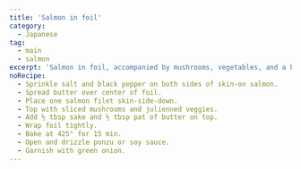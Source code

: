 ```yaml
---
title: 'Salmon in foil'
category:
  - Japanese
tag:
  - main
  - salmon
excerpt: 'Salmon in foil, accompanied by mushrooms, vegetables, and a buttery finish, presents a succulent and flavorful meal bursting with umami goodness.'
noRecipe:
  - Sprinkle salt and black pepper on both sides of skin-on salmon.
  - Spread butter over center of foil.
  - Place one salmon filet skin-side-down.
  - Top with sliced mushrooms and julienned veggies.
  - Add ½ tbsp sake and ½ tbsp pat of butter on top.
  - Wrap foil tightly.
  - Bake at 425° for 15 min.
  - Open and drizzle ponzu or soy sauce.
  - Garnish with green onion.
---
```

